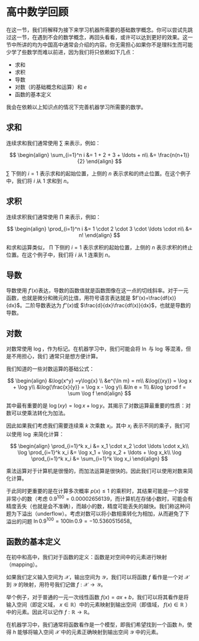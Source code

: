 # 高中数学回顾

在这一节，我们将解释为接下来学习机器所需要的基础数学概念。你可以尝试先跳过这一节，在遇到不会的数学概念，再回头看看，或许可以达到更好的效果。这一节中所讲的均为中国高中通常会介绍的内容。你无需担心如果你不是理科生而可能少学了些数学而难以前进，因为我们将只依赖如下几点：

- 求和
- 求积
- 导数
- 对数（的基础概念和运算）和 $e$
- 函数的基本定义

我会在依赖以上知识点的情况下完善机器学习所需要的数学。

## 求和

连续求和我们通常使用 $\sum$ 来表示，例如：

$$
\begin{align}
\sum_{i=1}^n i &= 1 + 2 + 3 + \ldots + n\\
&= \frac{n(n+1)}{2}
\end{align}
$$

$\sum$ 下侧的 $i=1$ 表示求和的起始位置，上侧的 $n$ 表示求和的终止位置。在这个例子中，我们将 $i$ 从 $1$ 求和到 $n$。

## 求积

连续求积我们通常使用 $\prod$ 来表示，例如：

$$
\begin{align}
\prod_{i=1}^n i &= 1 \cdot 2 \cdot 3 \cdot \ldots \cdot n\\
&= n!
\end{align}
$$

和求和运算类似， $\prod$ 下侧的 $i=1$ 表示求积的起始位置，上侧的 $n$ 表示求积的终止位置。在这个例子中，我们将 $i$ 从 $1$ 连乘到 $n$。


## 导数

导数使用 $f'(x)$表达，导数的函数值就是函数图像在这一点的切线斜率。对于一元函数，也就是微分和微元的比值，用符号语言表达就是 $f'(x)=\frac{df(x)}{dx}$。二阶导数表达为 $f''(x)$或 $\frac{d}{dx}\frac{df(x)}{dx}$，也就是导数的导数。

## 对数

对数常使用 $\log$，作为标记。在机器学习中，我们可能会将 $\ln$ 与 $\log$ 等混淆，但是不用担心，我们
通常只是想方便计算。

我们知道的一些对数运算的基础公式：

$$
\begin{align}
&\log{x^y} =y\log{x} \\
&e^{\ln m} = m\\
&\log{(xy)} = \log x + \log y\\
&\log{\frac{x}{y}} = \log x - \log y\\
&\ln e = 1\\
&\log \prod f = \sum \log f
\end{align}
$$

其中最有重要的是 $\log{(xy)} = \log x + \log y$。其揭示了对数运算最重要的性质：对数可以使乘法转化为加法。

因此如果我们考虑我们需要连续乘 $k$ 次乘数 $x_i$，其中 $x_i$ 表示不同的乘子，我们可以使用 $\log$ 来简化计算：

$$
\begin{align}
\prod_{i=1}^k x_i &= x_1 \cdot x_2 \cdot \ldots \cdot x_k\\
\log \prod_{i=1}^k x_i &= \log x_1 + \log x_2 + \ldots + \log x_k\\
\log \prod_{i=1}^k x_i &= \sum_{i=1}^k \log x_i
\end{align}
$$

乘法运算对于计算机是很慢的，而加法运算是很快的。因此我们可以使用对数来简化计算。

于此同时更重要的是在计算多次概率 $p(x) \leq 1$ 的乘积时，其结果可能是一个非常非常小的数（考虑 $0.9^{100}=0.00002656139$，而计算机在存储小数时，可能会有精度丢失（也就是会不准确），而越小的数，精度可能丢失的越快。我们称这种问题为下溢出（underflow）。考虑对数可以将小数相乘转化为相加，从而避免了下溢出的问题 $\ln 0.9^{100}=100 \ln 0.9 = -10.5360515658$。

## 函数的基本定义

在初中和高中，我们对于函数的定义：函数是对空间中的元素进行映射（mapping）。

如果我们定义输入空间为 $\mathcal{X}$，输出空间为 $\mathcal{Y}$，我们可以将函数 $f$ 看作是一个对 $\mathcal{X}$ 到 $\mathcal{Y}$ 的映射，用符号我们记做 $f: \mathcal{X} \to \mathcal{Y}$。

举个例子，对于普通的一元一次线性函数 $f(x) = ax + b$，我们可以将其看作是将输入空间（即定义域， $x\in \mathbb{R}$）中的元素映射到输出空间（即值域， $f(x)\in \mathbb{R}$ ）中的元素。因此可以记作 $f: \mathbb{R} \to \mathbb{R}$。

在机器学习中，我们通常将函数看作是一个模型，即我们希望找到一个函数 $h$，使得 $h$ 能够将输入空间 $\mathcal{X}$ 中的元素正确映射到输出空间 $\mathcal{Y}$ 中的元素。

